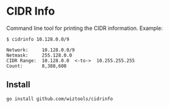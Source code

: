# CIDR Info

Command line tool for printing the CIDR information. Example:

```
$ cidrinfo 10.128.0.0/9

Network:     10.128.0.0/9
Netmask:     255.128.0.0
CIDR Range:  10.128.0.0  <-to->  10.255.255.255
Count:       8,388,608
```

## Install

```
go install github.com/wiztools/cidrinfo
```
